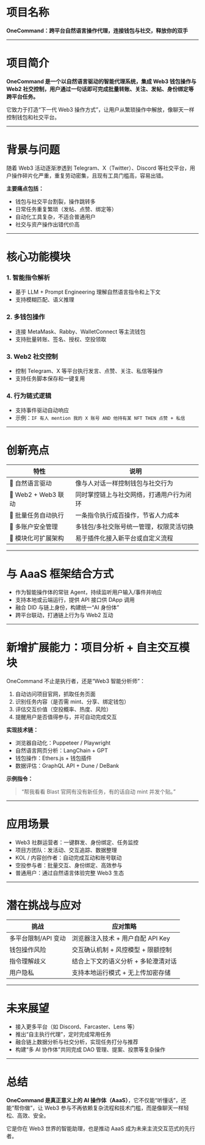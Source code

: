 # 项目名称  
**OneCommand：跨平台自然语言操作代理，连接钱包与社交，释放你的双手**

---

# 项目简介  
**OneCommand 是一个以自然语言驱动的智能代理系统，集成 Web3 钱包操作与 Web2 社交控制，用户通过一句话即可完成批量转账、关注、发帖、身份绑定等跨平台任务。**

它致力于打造“下一代 Web3 操作方式”，让用户从繁琐操作中解放，像聊天一样控制钱包和社交平台。

---

# 背景与问题  
随着 Web3 活动逐渐渗透到 Telegram、X（Twitter）、Discord 等社交平台，用户操作碎片化严重，重复劳动密集，且现有工具门槛高，容易出错。

**主要痛点包括：**

- 钱包与社交平台割裂，操作跳转多  
- 日常任务重复繁琐（发帖、点赞、绑定等）  
- 自动化工具复杂，不适合普通用户  
- 社交与资产操作出错代价高  

---

# 核心功能模块

### 1. 智能指令解析
- 基于 LLM + Prompt Engineering 理解自然语言指令和上下文  
- 支持模糊匹配、语义推理  

### 2. 多钱包操作
- 连接 MetaMask、Rabby、WalletConnect 等主流钱包  
- 支持批量转账、签名、授权、空投领取  

### 3. Web2 社交控制
- 控制 Telegram、X 等平台执行发言、点赞、关注、私信等操作  
- 支持任务脚本保存和一键复用  

### 4. 行为链式逻辑
- 支持事件驱动自动响应  
- 示例：`IF 有人 mention 我的 X 账号 AND 他持有某 NFT THEN 点赞 + 私信`

---

# 创新亮点

| 特性                     | 说明                                               |
|--------------------------|----------------------------------------------------|
| 🧠 自然语言驱动           | 像与人对话一样控制钱包与社交行为                   |
| 🔗 Web2 + Web3 联动       | 同时掌控链上与社交网络，打通用户行为闭环           |
| 🔁 批量任务自动执行       | 一条指令执行成百操作，节省人力成本                 |
| 🔐 多账户安全管理         | 多钱包/多社交账号统一管理，权限灵活切换           |
| 🧩 模块化可扩展架构       | 易于插件化接入新平台或自定义流程                   |

---

# 与 AaaS 框架结合方式

- 作为智能操作体的常驻 Agent，持续监听用户输入/事件并响应  
- 支持本地或云端运行，提供 API 接口供 DApp 调用  
- 融合 DID 与链上身份，构建统一“AI 身份体”  
- 跨平台联动，打通链上行为与 Web2 互动  

---

# 新增扩展能力：**项目分析 + 自主交互模块**

OneCommand 不止是执行者，还是“Web3 智能分析师”：

1. 自动访问项目官网，抓取任务页面  
2. 识别任务内容（是否需 mint、分享、绑定钱包）  
3. 评估交互价值（空投概率、热度、风险）  
4. 提醒用户是否值得参与，并可自动完成交互  

**实现技术链：**

- 浏览器自动化：Puppeteer / Playwright  
- 自然语言网页分析：LangChain + GPT  
- 钱包操作：Ethers.js + 钱包插件  
- 数据评估：GraphQL API + Dune / DeBank  

**示例指令：**

> “帮我看看 Blast 官网有没有新任务，有的话自动 mint 并发个贴。”

---

# 应用场景

- Web3 社群运营者：一键群发、身份绑定、任务监控  
- 项目方团队：发活动、交互追踪、数据整理  
- KOL / 内容创作者：自动完成互动和账号联动  
- 空投参与者：批量交互、身份绑定、高效参与  
- 普通用户：通过自然语言体验完整 Web3 生态  

---

# 潜在挑战与应对

| 挑战               | 应对策略                                       |
|--------------------|------------------------------------------------|
| 多平台限制/API 变动 | 浏览器注入技术 + 用户自配 API Key              |
| 钱包操作风险        | 交互确认机制 + 风控模型 + 限额控制              |
| 指令理解歧义        | 结合上下文的语义分析 + 多轮澄清对话              |
| 用户隐私            | 支持本地运行模式 + 无上传加密存储                |

---

# 未来展望

- 接入更多平台（如 Discord、Farcaster、Lens 等）  
- 推出“自主执行代理”，定时完成常用任务  
- 融合链上数据分析与社交分析，实现任务打分与推荐  
- 构建“多 AI 协作体”共同完成 DAO 管理、提案、投票等复杂操作  

---

# 总结

**OneCommand 是真正意义上的 AI 操作体（AaaS）**，它不仅能“听懂话”，还能“帮你做”，让 Web3 参与不再依赖复杂流程和技术门槛，而是像聊天一样轻松、高效、安全。

它是你在 Web3 世界的智能助理，也是推动 AaaS 成为未来主流交互范式的先行者。
